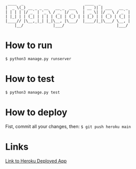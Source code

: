 ```
 ____  _                           ____  _             
|  _ \(_) __ _ _ __   __ _  ___   | __ )| | ___   __ _ 
| | | | |/ _` | '_ \ / _` |/ _ \  |  _ \| |/ _ \ / _` |
| |_| | | (_| | | | | (_| | (_) | | |_) | | (_) | (_| |
|____// |\__,_|_| |_|\__, |\___/  |____/|_|\___/ \__, |
    |__/             |___/                       |___/ 
```

# How to run 
`$ python3 manage.py runserver`

# How to test 
`$ python3 manage.py test`

# How to deploy
Fist, commit all your changes, then:
`$ git push heroku main`


# Links
[Link to Heroku Deployed App](https://radiant-everglades-56463.herokuapp.com/)